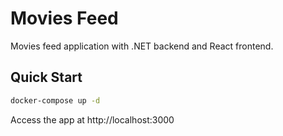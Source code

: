# Movies Feed

Movies feed application with .NET backend and React frontend.

## Quick Start

```bash
docker-compose up -d
```

Access the app at http://localhost:3000
